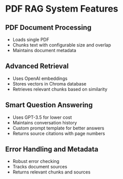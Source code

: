 # PDF RAG System Features

## PDF Document Processing
- Loads single PDF
- Chunks text with configurable size and overlap
- Maintains document metadata

## Advanced Retrieval
- Uses OpenAI embeddings
- Stores vectors in Chroma database
- Retrieves relevant chunks based on similarity

## Smart Question Answering
- Uses GPT-3.5 for lower cost
- Maintains conversation history
- Custom prompt template for better answers
- Returns source citations with page numbers

## Error Handling and Metadata
- Robust error checking
- Tracks document sources
- Returns relevant chunks and sources